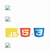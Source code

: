 

<div>
  <a href="https://github.com/dantasjv">
  <img height="180em" src="https://github-readme-stats.vercel.app/api?username=dantasjv&show_icons=true&theme=solarized-dark&include_all_commits=true&count_private=true"/> <br><br>
  <img height="180em" src="https://github-readme-stats.vercel.app/api/top-langs/?username=dantasjv&layout=compact&langs_count=7&theme=solarized-dark"/>
</div>
  
  <div style="display: inline_block"><br>
  <img align="center" alt="jv-Js" height="30" width="40" src="https://raw.githubusercontent.com/devicons/devicon/master/icons/javascript/javascript-plain.svg">
  <img align="center" alt="jv-HTML" height="30" width="40" src="https://raw.githubusercontent.com/devicons/devicon/master/icons/html5/html5-original.svg">
  <img align="center" alt="jv-CSS" height="30" width="40" src="https://raw.githubusercontent.com/devicons/devicon/master/icons/css3/css3-original.svg">
</div> 
  
  <br>
  
  <div> 
  <a href="https://www.linkedin.com/in/joaovitordantas/" target="_blank"><img src="https://img.shields.io/badge/-LinkedIn-%230077B5?style=for-the-badge&logo=linkedin&logoColor=white" target="_blank"></a> 
 
  
 
</div>
  
